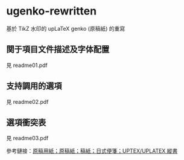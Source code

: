 # ugenko-rewritten
基於 TikZ 水印的 upLaTeX genko (原稿紙) 的重寫


## 関于項目文件描述及字体配置
見 readme01.pdf

##  支持調用的選項
見 readme02.pdf


## 選項衝突表
見 readme03.pdf



參考鏈接：[原稿用紙；原稿紙；稿紙；日式便箋；UPTEX/UPLATEX 縱書](https://github.com/Steve-Cheung-emct/genkou-for-uplatex)
